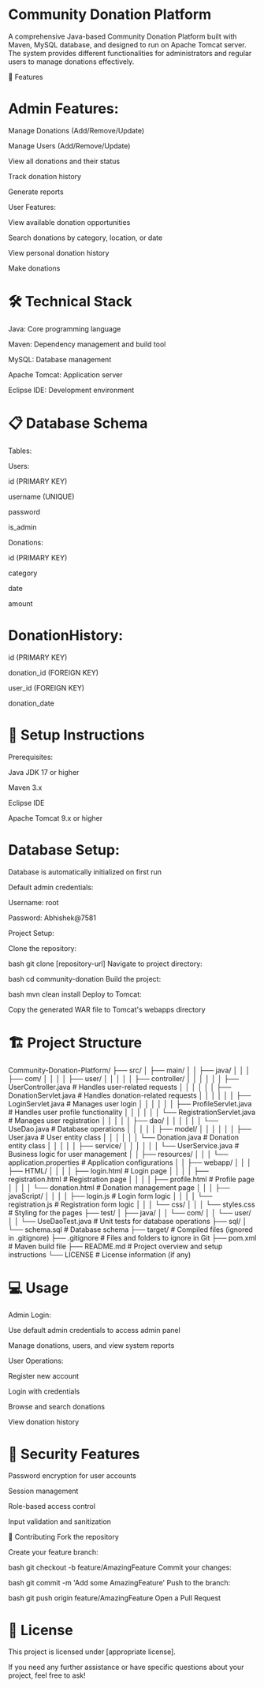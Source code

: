 # Community Donation Platform
A comprehensive Java-based Community Donation Platform built with Maven, MySQL database, and designed to run on Apache Tomcat server. The system provides different functionalities for administrators and regular users to manage donations effectively.

🚀 Features
# Admin Features:

Manage Donations (Add/Remove/Update)

Manage Users (Add/Remove/Update)

View all donations and their status

Track donation history

Generate reports

User Features:

View available donation opportunities

Search donations by category, location, or date

View personal donation history

Make donations

# 🛠️ Technical Stack
Java: Core programming language

Maven: Dependency management and build tool

MySQL: Database management

Apache Tomcat: Application server

Eclipse IDE: Development environment

# 📋 Database Schema
Tables:

Users:

id (PRIMARY KEY)

username (UNIQUE)

password

is_admin

Donations:

id (PRIMARY KEY)

category



date

amount

# DonationHistory:

id (PRIMARY KEY)

donation_id (FOREIGN KEY)

user_id (FOREIGN KEY)

donation_date

# 🔧 Setup Instructions
Prerequisites:

Java JDK 17 or higher

Maven 3.x

Eclipse IDE

Apache Tomcat 9.x or higher

# Database Setup:

Database is automatically initialized on first run

Default admin credentials:

Username: root

Password: Abhishek@7581

Project Setup:

Clone the repository:

bash
git clone [repository-url]
Navigate to project directory:

bash
cd community-donation
Build the project:

bash
mvn clean install
Deploy to Tomcat:

Copy the generated WAR file to Tomcat's webapps directory

# 🏗️ Project Structure
Community-Donation-Platform/
├── src/
│   ├── main/
│   │   ├── java/
│   │   │   ├── com/
│   │   │   │   ├── user/
│   │   │   │   │   ├── controller/
│   │   │   │   │   │   ├── UserController.java     # Handles user-related requests
│   │   │   │   │   │   ├── DonationServlet.java    # Handles donation-related requests
│   │   │   │   │   │   ├── LoginServlet.java       # Manages user login
│   │   │   │   │   │   ├── ProfileServlet.java     # Handles user profile functionality
│   │   │   │   │   │   └── RegistrationServlet.java # Manages user registration
│   │   │   │   │   ├── dao/
│   │   │   │   │   │   └── UseDao.java             # Database operations
│   │   │   │   │   ├── model/
│   │   │   │   │   │   ├── User.java               # User entity class
│   │   │   │   │   │   └── Donation.java           # Donation entity class
│   │   │   │   │   ├── service/
│   │   │   │   │   │   └── UserService.java        # Business logic for user management
│   │   ├── resources/
│   │   │   └── application.properties              # Application configurations
│   │   ├── webapp/
│   │   │   ├── HTML/
│   │   │   │   ├── login.html                      # Login page
│   │   │   │   ├── registration.html               # Registration page
│   │   │   │   ├── profile.html                    # Profile page
│   │   │   │   └── donation.html                   # Donation management page
│   │   │   ├── javaScript/
│   │   │   │   ├── login.js                        # Login form logic
│   │   │   │   └── registration.js                 # Registration form logic
│   │   │   └── css/
│   │   │       └── styles.css                      # Styling for the pages
├── test/
│   ├── java/
│   │   └── com/
│   │       └── user/
│   │           └── UseDaoTest.java                 # Unit tests for database operations
├── sql/
│   └── schema.sql                                   # Database schema
├── target/                                          # Compiled files (ignored in .gitignore)
├── .gitignore                                       # Files and folders to ignore in Git
├── pom.xml                                          # Maven build file
├── README.md                                        # Project overview and setup instructions
└── LICENSE                                          # License information (if any)

# 💻 Usage
Admin Login:

Use default admin credentials to access admin panel

Manage donations, users, and view system reports

User Operations:

Register new account

Login with credentials

Browse and search donations

View donation history

# 🔐 Security Features
Password encryption for user accounts

Session management

Role-based access control

Input validation and sanitization

🤝 Contributing
Fork the repository

Create your feature branch:

bash
git checkout -b feature/AmazingFeature
Commit your changes:

bash
git commit -m 'Add some AmazingFeature'
Push to the branch:

bash
git push origin feature/AmazingFeature
Open a Pull Request

# 📝 License
This project is licensed under [appropriate license].

If you need any further assistance or have specific questions about your project, feel free to ask!

